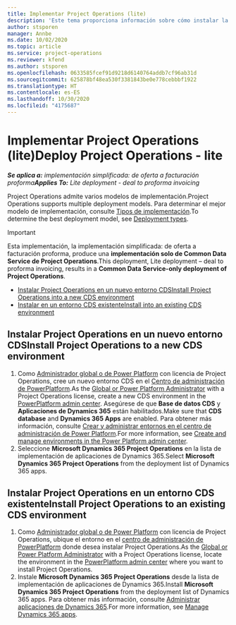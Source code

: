 ```yaml
---
title: Implementar Project Operations (lite)
description: 'Este tema proporciona información sobre cómo instalar la implementación simplificada de Project Operations: de oferta a facturación proforma.'
author: stsporen
manager: Annbe
ms.date: 10/02/2020
ms.topic: article
ms.service: project-operations
ms.reviewer: kfend
ms.author: stsporen
ms.openlocfilehash: 0633585fcef91d9218d6140764addb7cf96ab31d
ms.sourcegitcommit: 625878bf48ea530f3381843be0e778cebbbf1922
ms.translationtype: HT
ms.contentlocale: es-ES
ms.lasthandoff: 10/30/2020
ms.locfileid: "4175687"
---
```

# <a name="deploy-project-operations---lite"></a><span data-ttu-id="7da2d-103">Implementar Project Operations (lite)</span><span class="sxs-lookup"><span data-stu-id="7da2d-103">Deploy Project Operations - lite</span></span>

<span data-ttu-id="7da2d-104">_**Se aplica a:** implementación simplificada: de oferta a facturación proforma_</span><span class="sxs-lookup"><span data-stu-id="7da2d-104">_**Applies To:** Lite deployment - deal to proforma invoicing_</span></span>

<span data-ttu-id="7da2d-105">Project Operations admite varios modelos de implementación.</span><span class="sxs-lookup"><span data-stu-id="7da2d-105">Project Operations supports multiple deployment models.</span></span> <span data-ttu-id="7da2d-106">Para determinar el mejor modelo de implementación, consulte [Tipos de implementación](determine-deployment-type.md).</span><span class="sxs-lookup"><span data-stu-id="7da2d-106">To determine the best deployment model, see [Deployment types](determine-deployment-type.md).</span></span>


> [!IMPORTANT]
> <span data-ttu-id="7da2d-107">Esta implementación, la implementación simplificada: de oferta a facturación proforma, produce una **implementación solo de Common Data Service de Project Operations**.</span><span class="sxs-lookup"><span data-stu-id="7da2d-107">This deployment, Lite deployment – deal to proforma invoicing, results in a **Common Data Service-only deployment of Project Operations**.</span></span>

- [<span data-ttu-id="7da2d-108">Instalar Project Operations en un nuevo entorno CDS</span><span class="sxs-lookup"><span data-stu-id="7da2d-108">Install Project Operations into a new CDS environment</span></span>](#new)
- [<span data-ttu-id="7da2d-109">Instalar en un entorno CDS existente</span><span class="sxs-lookup"><span data-stu-id="7da2d-109">Install into an existing CDS environment</span></span>](#existing)



## <a name="install-project-operations-to-a-new-cds-environment"></a><a name="new"></a><span data-ttu-id="7da2d-110">Instalar Project Operations en un nuevo entorno CDS</span><span class="sxs-lookup"><span data-stu-id="7da2d-110">Install Project Operations to a new CDS environment</span></span>

1. <span data-ttu-id="7da2d-111">Como [Administrador global o de Power Platform](https://docs.microsoft.com/power-platform/admin/global-service-administrators-can-administer-without-license) con licencia de Project Operations, cree un nuevo entorno CDS en el [Centro de administración de PowerPlatform](https://admin.powerplatform.com).</span><span class="sxs-lookup"><span data-stu-id="7da2d-111">As the [Global or Power Platform Administrator](https://docs.microsoft.com/power-platform/admin/global-service-administrators-can-administer-without-license) with a Project Operations license, create a new CDS environment in the [PowerPlatform admin center](https://admin.powerplatform.com).</span></span> <span data-ttu-id="7da2d-112">Asegúrese de que **Base de datos CDS** y **Aplicaciones de Dynamics 365** están habilitados.</span><span class="sxs-lookup"><span data-stu-id="7da2d-112">Make sure that **CDS database** and **Dynamics 365 Apps** are enabled.</span></span> <span data-ttu-id="7da2d-113">Para obtener más información, consulte [Crear y administrar entornos en el centro de administración de Power Platform](https://docs.microsoft.com/power-platform/admin/create-environment#create-an-environment-in-the-power-platform-admin-center).</span><span class="sxs-lookup"><span data-stu-id="7da2d-113">For more information, see [Create and manage environments in the Power Platform admin center](https://docs.microsoft.com/power-platform/admin/create-environment#create-an-environment-in-the-power-platform-admin-center).</span></span>
2. <span data-ttu-id="7da2d-114">Seleccione **Microsoft Dynamics 365 Project Operations** en la lista de implementación de aplicaciones de Dynamics 365.</span><span class="sxs-lookup"><span data-stu-id="7da2d-114">Select **Microsoft Dynamics 365 Project Operations** from the deployment list of Dynamics 365 apps.</span></span>


## <a name="install-project-operations-to-an-existing-cds-environment"></a><a name="existing"></a><span data-ttu-id="7da2d-115">Instalar Project Operations en un entorno CDS existente</span><span class="sxs-lookup"><span data-stu-id="7da2d-115">Install Project Operations to an existing CDS environment</span></span>

1. <span data-ttu-id="7da2d-116">Como [Administrador global o de Power Platform](https://docs.microsoft.com/power-platform/admin/global-service-administrators-can-administer-without-license) con licencia de Project Operations, ubique el entorno en el [centro de administración de PowerPlatform](https://admin.powerplatform.com) donde desea instalar Project Operations.</span><span class="sxs-lookup"><span data-stu-id="7da2d-116">As the [Global or Power Platform Administrator](https://docs.microsoft.com/power-platform/admin/global-service-administrators-can-administer-without-license) with a Project Operations license, locate the environment in the [PowerPlatform admin center](https://admin.powerplatform.com) where you want to install Project Operations.</span></span>
2. <span data-ttu-id="7da2d-117">Instale **Microsoft Dynamics 365 Project Operations** desde la lista de implementación de aplicaciones de Dynamics 365.</span><span class="sxs-lookup"><span data-stu-id="7da2d-117">Install **Microsoft Dynamics 365 Project Operations** from the deployment list of Dynamics 365 apps.</span></span> <span data-ttu-id="7da2d-118">Para obtener más información, consulte [Administrar aplicaciones de Dynamics 365](https://docs.microsoft.com/power-platform/admin/manage-apps).</span><span class="sxs-lookup"><span data-stu-id="7da2d-118">For more information, see [Manage Dynamics 365 apps](https://docs.microsoft.com/power-platform/admin/manage-apps).</span></span>


